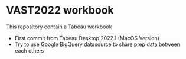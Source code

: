 # VAST2022 workbook

This repository contain a Tabeau workbook
- First commit from Tabeau Desktop 2022.1 (MacOS Version)
- Try to use Google BigQuery datasource to share prep data between each others